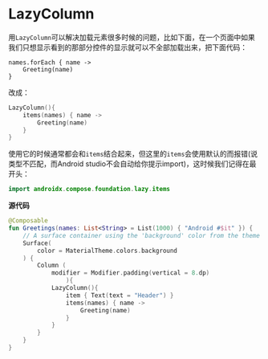 # LazyColumn

用`LazyColumn`可以解决加载元素很多时候的问题，比如下面，在一个页面中如果我们只想显示看到的那部分控件的显示就可以不全部加载出来，把下面代码：

```
names.forEach { name ->
	Greeting(name)
}
```

改成：

```kotlin
LazyColumn(){
    items(names) { name ->
    	Greeting(name)
    }
}
```

使用它的时候通常都会和`items`结合起来，但这里的`items`会使用默认的而报错(说类型不匹配，而Android studio不会自动给你提示import)，这时候我们记得在最开头：

```kotlin
import androidx.compose.foundation.lazy.items
```



**源代码**

```kotlin
@Composable
fun Greetings(names: List<String> = List(1000) { "Android #$it" }) {
    // A surface container using the 'background' color from the theme
    Surface(
        color = MaterialTheme.colors.background
    ) {
        Column (
            modifier = Modifier.padding(vertical = 8.dp)
                ){
            LazyColumn(){
                item { Text(text = "Header") }
                items(names) { name ->
                    Greeting(name)
                }
            }
        }
    }
}
```

